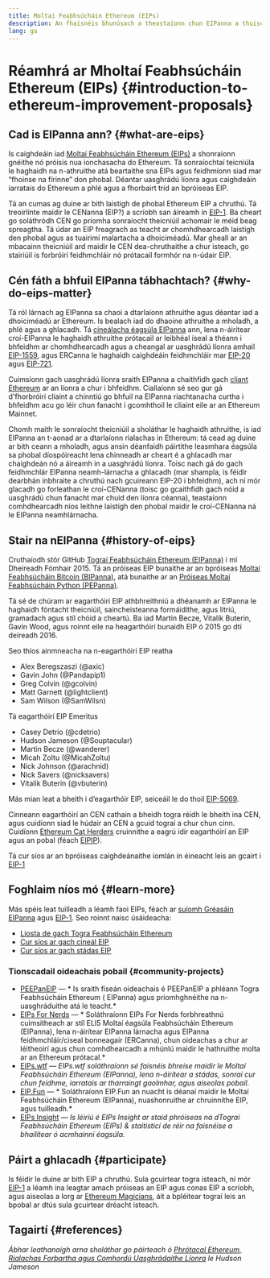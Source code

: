 ```yaml
---
title: Moltaí Feabhsúcháin Ethereum (EIPs)
description: An fhaisnéis bhunúsach a theastaíonn chun EIPanna a thuiscint
lang: ga
---
```


# Réamhrá ar Mholtaí Feabhsúcháin Ethereum (EIPs) {#introduction-to-ethereum-improvement-proposals}

## Cad is EIPanna ann? {#what-are-eips}

Is caighdeáin iad [Moltaí Feabhsúcháin Ethereum (EIPs)](https://eips.ethereum.org/) a shonraíonn gnéithe nó próisis nua ionchasacha do Ethereum. Tá sonraíochtaí teicniúla le haghaidh na n-athruithe atá beartaithe sna EIPs agus feidhmíonn siad mar “fhoinse na fírinne” don phobal. Déantar uasghrádú líonra agus caighdeáin iarratais do Ethereum a phlé agus a fhorbairt tríd an bpróiseas EIP.

Tá an cumas ag duine ar bith laistigh de phobal Ethereum EIP a chruthú. Tá treoirlínte maidir le CENanna (EIP?) a scríobh san áireamh in [EIP-1](https://eips.ethereum.org/EIPS/eip-1). Ba cheart go soláthródh CEN go príomha sonraíocht theicniúil achomair le méid beag spreagtha. Tá údar an EIP freagrach as teacht ar chomhdhearcadh laistigh den phobal agus as tuairimí malartacha a dhoiciméadú. Mar gheall ar an mbacainn theicniúil ard maidir le CEN dea-chruthaithe a chur isteach, go stairiúil is forbróirí feidhmchláir nó prótacail formhór na n-údair EIP.

## Cén fáth a bhfuil EIPanna tábhachtach? {#why-do-eips-matter}

Tá ról lárnach ag EIPanna sa chaoi a dtarlaíonn athruithe agus déantar iad a dhoiciméadú ar Ethereum. Is bealach iad do dhaoine athruithe a mholadh, a phlé agus a ghlacadh. Tá [cineálacha éagsúla EIPanna](https://eips.ethereum.org/EIPS/eip-1#eip-types) ann, lena n-áirítear croí-EIPanna le haghaidh athruithe prótacail ar leibhéal íseal a théann i bhfeidhm ar chomhdhearcadh agus a cheangal ar uasghrádú líonra amhail [EIP-1559](https://eips.ethereum.org/EIPS/eip-1559), agus ERCanna le haghaidh caighdeáin feidhmchláir mar [EIP-20](https://eips.ethereum.org/EIPS/eip-20) agus [ EIP-721](https://eips.ethereum.org/EIPS/eip-721).

Cuimsíonn gach uasghrádú líonra sraith EIPanna a chaithfidh gach [cliant Ethereum](/learn/#clients-and-nodes) ar an líonra a chur i bhfeidhm. Ciallaíonn sé seo gur gá d'fhorbróirí cliaint a chinntiú go bhfuil na EIPanna riachtanacha curtha i bhfeidhm acu go léir chun fanacht i gcomhthoil le cliaint eile ar an Ethereum Mainnet.

Chomh maith le sonraíocht theicniúil a sholáthar le haghaidh athruithe, is iad EIPanna an t-aonad ar a dtarlaíonn rialachas in Ethereum: tá cead ag duine ar bith ceann a mholadh, agus ansin déanfaidh páirtithe leasmhara éagsúla sa phobal díospóireacht lena chinneadh ar cheart é a ghlacadh mar chaighdeán nó a áireamh in a uasghrádú líonra. Toisc nach gá do gach feidhmchlár EIPanna neamh-lárnacha a ghlacadh (mar shampla, is féidir dearbhán inbhraite a chruthú nach gcuireann EIP-20 i bhfeidhm), ach ní mór glacadh go forleathan le croí-CENanna (toisc go gcaithfidh gach nóid a uasghrádú chun fanacht mar chuid den líonra céanna), teastaíonn comhdhearcadh níos leithne laistigh den phobal maidir le croí-CENanna ná le EIPanna neamhlárnacha.

## Stair na nEIPanna {#history-of-eips}

Cruthaíodh stór GitHub [Tograí Feabhsúcháin Ethereum (EIPanna)](https://github.com/ethereum/EIPs) i mí Dheireadh Fómhair 2015. Tá an próiseas EIP bunaithe ar an bpróiseas [Moltaí Feabhsúcháin Bitcoin (BIPanna)](https://github.com/bitcoin/bips), atá bunaithe ar an [Próiseas Moltaí Feabhsúcháin Python (PEPanna)](https://www.python.org/dev/peps/).

Tá sé de chúram ar eagarthóirí EIP athbhreithniú a dhéanamh ar EIPanna le haghaidh fóntacht theicniúil, saincheisteanna formáidithe, agus litriú, gramadach agus stíl chóid a cheartú. Ba iad Martin Becze, Vitalik Buterin, Gavin Wood, agus roinnt eile na heagarthóirí bunaidh EIP ó 2015 go dtí deireadh 2016.

Seo thíos ainmneacha na n-eagarthóirí EIP reatha

- Alex Beregszaszi (@axic)
- Gavin John (@Pandapip1)
- Greg Colvin (@gcolvin)
- Matt Garnett (@lightclient)
- Sam Wilson (@SamWilsn)

Tá eagarthóirí EIP Emeritus

- Casey Detrio (@cdetrio)
- Hudson Jameson (@Souptacular)
- Martin Becze (@wanderer)
- Micah Zoltu (@MicahZoltu)
- Nick Johnson (@arachnid)
- Nick Savers (@nicksavers)
- Vitalik Buterin (@vbuterin)

Más mian leat a bheith i d’eagarthóir EIP, seiceáil le do thoil [EIP-5069](https://eips.ethereum.org/EIPS/eip-5069).

Cinneann eagarthóirí an CEN cathain a bheidh togra réidh le bheith ina CEN, agus cuidíonn siad le húdair an CEN a gcuid tograí a chur chun cinn. Cuidíonn [Ethereum Cat Herders](https://www.ethereumcatherders.com/) cruinnithe a eagrú idir eagarthóirí an EIP agus an pobal (féach [EIPIP](https://github.com/ethereum-cat-herders/EIPIP)).

Tá cur síos ar an bpróiseas caighdeánaithe iomlán in éineacht leis an gcairt i [EIP-1](https://eips.ethereum.org/EIPS/eip-1)

## Foghlaim níos mó {#learn-more}

Más spéis leat tuilleadh a léamh faoi EIPs, féach ar [suíomh Gréasáin EIPanna](https://eips.ethereum.org/) agus [EIP-1](https://eips.ethereum.org/EIPS/eip-1). Seo roinnt naisc úsáideacha:

- [Liosta de gach Togra Feabhsúcháin Ethereum](https://eips.ethereum.org/all)
- [Cur síos ar gach cineál EIP](https://eips.ethereum.org/EIPS/eip-1#eip-types)
- [Cur síos ar gach stádas EIP](https://eips.ethereum.org/EIPS/eip-1#eip-process)

### Tionscadail oideachais pobail {#community-projects}

- [PEEPanEIP](https://www.youtube.com/playlist?list=PL4cwHXAawZxqu0PKKyMzG_3BJV_xZTi1F) — * Is sraith físeán oideachais é PEEPanEIP a phléann Togra Feabhsúcháin Ethereum ( EIPanna) agus príomhghnéithe na n-uasghráduithe atá le teacht.*
- [EIPs For Nerds](https://ethereum2077.substack.com/t/eip-research) — * Soláthraíonn EIPs For Nerds forbhreathnú cuimsitheach ar stíl ELI5 Moltaí éagsúla Feabhsúcháin Ethereum (EIPanna), lena n-áirítear EIPanna lárnacha agus EIPanna feidhmchláir/ciseal bonneagair (ERCanna), chun oideachas a chur ar léitheoirí agus chun comhdhearcadh a mhúnlú maidir le hathruithe molta ar an Ethereum prótacal.*
- [EIPs.wtf](https://www.eips.wtf/) — *EIPs.wtf soláthraíonn sé faisnéis bhreise maidir le Moltaí Feabhsúcháin Ethereum (EIPanna), lena n-áirítear a stádas, sonraí cur chun feidhme, iarratais ar tharraingt gaolmhar, agus aiseolas pobail.*
- [EIP.Fun](https://eipfun.substack.com/) — * Soláthraíonn EIP.Fun an nuacht is déanaí maidir le Moltaí Feabhsúcháin Ethereum (EIPanna), nuashonruithe ar chruinnithe EIP, agus tuilleadh.*
- [EIPs Insight](https://eipsinsight.com/) — *Is léiriú é EIPs Insight ar staid phróiseas na dTograí Feabhsúcháin Ethereum (EIPs) & staitisticí de réir na faisnéise a bhailítear ó acmhainní éagsúla.*

## Páirt a ghlacadh {#participate}

Is féidir le duine ar bith EIP a chruthú. Sula gcuirtear togra isteach, ní mór [EIP-1](https://eips.ethereum.org/EIPS/eip-1) a léamh ina leagtar amach próiseas an EIP agus conas EIP a scríobh, agus aiseolas a lorg ar [Ethereum Magicians](https://ethereum-magicians.org/), áit a bpléitear tograí leis an bpobal ar dtús sula gcuirtear dréacht isteach.

## Tagairtí {#references}

<cite class="citation">

Ábhar leathanaigh arna sholáthar go páirteach ó [Phrótacal Ethereum, Rialachas Forbartha agus Comhordú Uasghrádaithe Líonra](https://hudsonjameson.com/posts/2020-03-23-ethereum-protocol-development-governance-and-network-upgrade-coordination/) le Hudson Jameson

</cite>
